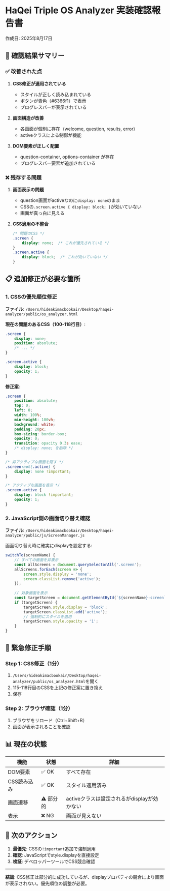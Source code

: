 # HaQei Triple OS Analyzer 実装確認報告書
作成日: 2025年8月17日

## 🎯 確認結果サマリー

### ✅ 改善された点

1. **CSS修正が適用されている**
   - スタイルが正しく読み込まれている
   - ボタンが青色（#6366f1）で表示
   - プログレスバーが表示されている

2. **画面構造が改善**
   - 各画面が個別に存在（welcome, question, results, error）
   - activeクラスによる制御が機能

3. **DOM要素が正しく配置**
   - question-container, options-container が存在
   - プログレスバー要素が追加されている

### ❌ 残存する問題

1. **画面表示の問題**
   - question画面がactiveなのに`display: none`のまま
   - CSSの`.screen.active { display: block; }`が効いていない
   - 画面が真っ白に見える

2. **CSS適用の不整合**
   ```css
   /* 問題のCSS */
   .screen {
       display: none;  /* これが優先されている */
   }
   .screen.active {
       display: block;  /* これが効いていない */
   }
   ```

## 📋 追加修正が必要な箇所

### 1. CSSの優先順位修正

**ファイル**: `/Users/hideakimacbookair/Desktop/haqei-analyzer/public/os_analyzer.html`

**現在の問題のあるCSS（100-118行目）**:
```css
.screen {
    display: none;
    position: absolute;
    /* ... */
}

.screen.active {
    display: block;
    opacity: 1;
}
```

**修正案**:
```css
.screen {
    position: absolute;
    top: 0;
    left: 0;
    width: 100%;
    min-height: 100vh;
    background: white;
    padding: 20px;
    box-sizing: border-box;
    opacity: 0;
    transition: opacity 0.3s ease;
    /* display: none; を削除 */
}

/* 非アクティブな画面を隠す */
.screen:not(.active) {
    display: none !important;
}

/* アクティブな画面を表示 */
.screen.active {
    display: block !important;
    opacity: 1;
}
```

### 2. JavaScript側の画面切り替え確認

**ファイル**: `/Users/hideakimacbookair/Desktop/haqei-analyzer/public/js/ScreenManager.js`

画面切り替え時に確実にdisplayを設定する:
```javascript
switchTo(screenName) {
    // すべての画面を非表示
    const allScreens = document.querySelectorAll('.screen');
    allScreens.forEach(screen => {
        screen.style.display = 'none';
        screen.classList.remove('active');
    });
    
    // 対象画面を表示
    const targetScreen = document.getElementById(`${screenName}-screen`);
    if (targetScreen) {
        targetScreen.style.display = 'block';
        targetScreen.classList.add('active');
        // 強制的にスタイルを適用
        targetScreen.style.opacity = '1';
    }
}
```

## 🔧 緊急修正手順

### Step 1: CSS修正（1分）
1. `/Users/hideakimacbookair/Desktop/haqei-analyzer/public/os_analyzer.html`を開く
2. 115-118行目のCSSを上記の修正案に置き換え
3. 保存

### Step 2: ブラウザ確認（1分）
1. ブラウザをリロード（Ctrl+Shift+R）
2. 画面が表示されることを確認

## 📊 現在の状態

| 機能 | 状態 | 詳細 |
|------|------|------|
| DOM要素 | ✅ OK | すべて存在 |
| CSS読み込み | ✅ OK | スタイル適用済み |
| 画面遷移 | ⚠️ 部分的 | activeクラスは設定されるがdisplayが効かない |
| 表示 | ❌ NG | 画面が見えない |

## 🎯 次のアクション

1. **最優先**: CSSの`!important`追加で強制適用
2. **確認**: JavaScriptでstyle.displayを直接設定
3. **検証**: デベロッパーツールでCSS競合確認

---

**結論**: CSS修正は部分的に成功しているが、displayプロパティの競合により画面が表示されない。優先順位の調整が必要。